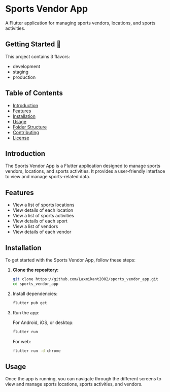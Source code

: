 # Sports Vendor App

A Flutter application for managing sports vendors, locations, and sports activities.

## Getting Started 🚀

This project contains 3 flavors:

- development
- staging
- production

## Table of Contents

- [Introduction](#introduction)
- [Features](#features)
- [Installation](#installation)
- [Usage](#usage)
- [Folder Structure](#folder-structure)
- [Contributing](#contributing)
- [License](#license)

## Introduction

The Sports Vendor App is a Flutter application designed to manage sports vendors, locations, and sports activities. It provides a user-friendly interface to view and manage sports-related data.

## Features

- View a list of sports locations
- View details of each location
- View a list of sports activities
- View details of each sport
- View a list of vendors
- View details of each vendor

## Installation

To get started with the Sports Vendor App, follow these steps:

1. **Clone the repository:**

   ```sh
   git clone https://github.com/Laxmikant2002/sports_vendor_app.git
   cd sports_vendor_app
   ```
2. Install dependencies:
    ```sh
    flutter pub get
    ```
3. Run the app:

    For Android, iOS, or desktop:
    ```sh
    flutter run
    ```
    For web:
    ```sh
    flutter run -d chrome
    ```
## Usage

   Once the app is running, you can navigate through the different screens to view and manage sports locations, sports activities, and vendors.
